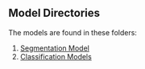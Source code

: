 ## Model Directories
The models are found in these folders:

1. [Segmentation Model](https://github.com/Hadavand-s-Minions/rsna-cervical-spine/edit/main/notebooks/Train_Segmentation.ipynb)
2. [Classification Models](https://github.com/Hadavand-s-Minions/rsna-cervical-spine/edit/main/notebooks/main/notebook/RSNA_Classification,ipynb)
